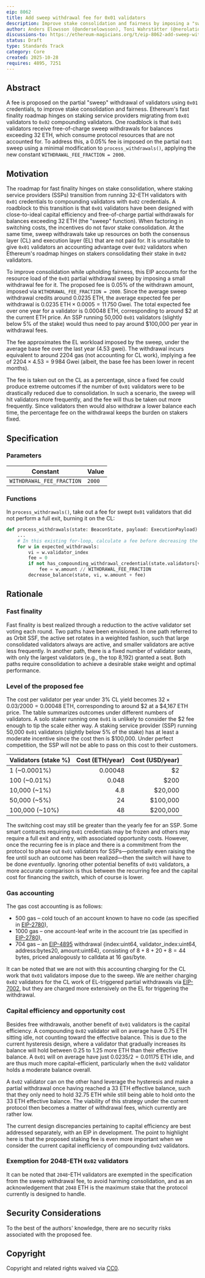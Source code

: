 ```yaml
---
eip: 8062
title: Add sweep withdrawal fee for 0x01 validators
description: Improve stake consolidation and fairness by imposing a "sweep" withdrawal fee for `0x01` validators set to 0.05% of the withdrawn amount.
author: Anders Elowsson (@anderselowsson), Toni Wahrstätter (@nerolation), Francesco D'Amato (@fradamt), Ben Adams (@benaadams), Maria Inês Silva (@misilva73)
discussions-to: https://ethereum-magicians.org/t/eip-8062-add-sweep-withdrawal-fee-for-0x01-validators/26003
status: Draft
type: Standards Track
category: Core
created: 2025-10-28
requires: 4895, 7251
---
```


## Abstract

A fee is proposed on the partial "sweep" withdrawal of validators using `0x01` credentials, to improve stake consolidation and fairness. Ethereum's fast finality roadmap hinges on staking service providers migrating from `0x01` validators to `0x02` compounding validators. One roadblock is that `0x01` validators receive free-of-charge sweep withdrawals for balances exceeding 32 ETH, which consume protocol resources that are not accounted for. To address this, a 0.05% fee is imposed on the partial `0x01` sweep using a minimal modification to `process_withdrawals()`, applying the new constant `WITHDRAWAL_FEE_FRACTION = 2000`.

## Motivation

The roadmap for fast finality hinges on stake consolidation, where staking service providers (SSPs) transition from running 32-ETH validators with `0x01` credentials to compounding validators with `0x02` credentials. A roadblock to this transition is that `0x01` validators have been designed with close-to-ideal capital efficiency and free-of-charge partial withdrawals for balances exceeding 32 ETH (the "sweep" function). When factoring in switching costs, the incentives do not favor stake consolidation. At the same time, sweep withdrawals take up resources on both the consensus layer (CL) and execution layer (EL) that are not paid for. It is unsuitable to give `0x01` validators an accounting advantage over `0x02` validators when Ethereum's roadmap hinges on stakers consolidating their stake in `0x02` validators.

To improve consolidation while upholding fairness, this EIP accounts for the resource load of the `0x01` partial withdrawal sweep by imposing a small withdrawal fee for it. The proposed fee is 0.05% of the withdrawn amount, imposed via `WITHDRAWAL_FEE_FRACTION = 2000`. Since the average sweep withdrawal credits around 0.0235 ETH, the average expected fee per withdrawal is $0.0235\;\mathrm{ETH} \times 0.0005 = 11\,750\;\mathrm{Gwei}$. The total expected fee over one year for a validator is 0.00048 ETH, corresponding to around \$2 at the current ETH price. An SSP running 50,000 `0x01` validators (slightly below 5% of the stake) would thus need to pay around \$100,000 per year in withdrawal fees.

The fee approximates the EL workload imposed by the sweep, under the average base fee over the last year (4.53 gwei). The withdrawal incurs equivalent to around 2204 gas (not accounting for CL work), implying a fee of $2204 \times 4.53 = 9\,984\;\mathrm{Gwei}$ (albeit, the base fee has been lower in recent months).

The fee is taken out on the CL as a percentage, since a fixed fee could produce extreme outcomes if the number of `0x01` validators were to be drastically reduced due to consolidation. In such a scenario, the sweep will hit validators more frequently, and the fee will thus be taken out more frequently. Since validators then would also withdraw a lower balance each time, the percentage fee on the withdrawal keeps the burden on stakers fixed.

## Specification

### Parameters

| Constant                  | Value  |
| -                         | -      |
| `WITHDRAWAL_FEE_FRACTION` | `2000` |

### Functions

In `process_withdrawals()`, take out a fee for swept `0x01` validators that did not perform a full exit, burning it on the CL:

```python
def process_withdrawals(state: BeaconState, payload: ExecutionPayload) -> None:
    ...
    # In this existing for-loop, calculate a fee before decreasing the balance
    for w in expected_withdrawals:
        vi = w.validator_index
        fee = 0
        if not has_compounding_withdrawal_credential(state.validators[vi]) and w.amount != state.balances[vi]:
            fee = w.amount // WITHDRAWAL_FEE_FRACTION
        decrease_balance(state, vi, w.amount + fee)
```

## Rationale

### Fast finality

Fast finality is best realized through a reduction to the active validator set voting each round. Two paths have been envisioned. In one path referred to as Orbit SSF, the active set rotates in a weighted fashion, such that large consolidated validators always are active, and smaller validators are active less frequently. In another path, there is a fixed number of validator seats, with only the largest validators (e.g., the top 8,192) granted a seat. Both paths require consolidation to achieve a desirable stake weight and optimal performance. 

### Level of the proposed fee

The cost per validator per year under 3% CL yield becomes $32 \times 0.03 / 2000 = 0.00048$ ETH, corresponding to around \$2 at a $4,167 ETH price. The table summarizes outcomes under different numbers of validators. A solo staker running one `0x01` is unlikely to consider the $2 fee enough to tip the scale either way. A staking service provider (SSP) running 50,000 `0x01` validators (slightly below 5% of the stake) has at least a moderate incentive since the cost then is $100,000. Under perfect competition, the SSP will not be able to pass on this cost to their customers. 

| Validators (stake %)  | Cost (ETH/year) | Cost (USD/year) |
| -                     | -:              | -:              |
| 1 (~0.0001%)          | 0.00048         | $2              |
| 100 (~0.01%)          | 0.048           | $200            |
| 10,000 (~1%)          | 4.8             | $20,000         |
| 50,000 (~5%)          | 24              | $100,000        |
| 100,000 (~10%)        | 48              | $200,000        |

The switching cost may still be greater than the yearly fee for an SSP. Some smart contracts requiring `0x01` credentials may be frozen and others may require a full exit and entry, with associated opportunity costs. However, once the recurring fee is in place and there is a commitment from the protocol to phase out `0x01` validators for SSPs—potentially even raising the fee until such an outcome has been realized—then the switch will have to be done *eventually*. Ignoring other potential benefits of `0x01` validators, a more accurate comparison is thus between the recurring fee and the capital cost for financing the switch, which of course is lower.

### Gas accounting

The gas cost accounting is as follows: 

* 500 gas – cold touch of an account known to have no code (as specified in [EIP-2780](./eip-2780.md)), 
* 1000 gas – one account-leaf write in the account trie (as specified in [EIP-2780](./eip-2780.md)), 
* 704 gas – an [EIP-4895](./eip-4895.md) withdrawal {index:uint64, validator_index:uint64, address:bytes20, amount:uint64}, consisting of $8 + 8 + 20 + 8 = 44$ bytes, priced analogously to calldata at 16 gas/byte.

It can be noted that we are not with this accounting charging for the CL work that `0x01` validators impose due to the sweep. We are neither charging `0x02` validators for the CL work of EL-triggered partial withdrawals via [EIP-7002](./eip-7002.md), but they are charged more extensively on the EL for triggering the withdrawal.

### Capital efficiency and opportunity cost

Besides free withdrawals, another benefit of `0x01` validators is the capital efficiency. A compounding `0x02` validator will on average have 0.75 ETH sitting idle, not counting toward the effective balance. This is due to the current hysteresis design, where a validator that gradually increases its balance will hold between 0.25 to 1.25 more ETH than their effective balance. A `0x01` will on average have just $0.0235/2 = 0.01175$ ETH idle, and are thus much more capital-efficient, particularly when the `0x02` validator holds a moderate balance overall.

A `0x02` validator can on the other hand leverage the hysteresis and make a partial withdrawal once having reached a 33 ETH effective balance, such that they only need to hold 32.75 ETH while still being able to hold onto the 33 ETH effective balance. The viability of this strategy under the current protocol then becomes a matter of withdrawal fees, which currently are rather low.

The current design discrepancies pertaining to capital efficiency are best addressed separately, with an EIP in development. The point to highlight here is that the proposed staking fee is even more important when we consider the current capital inefficiency of compounding `0x02` validators.

### Exemption for 2048-ETH `0x02` validators

It can be noted that `2048`-ETH validators are exempted in the specification from the sweep withdrawal fee, to avoid harming consolidation, and as an acknowledgement that `2048` ETH is the maximum stake that the protocol currently is designed to handle.

## Security Considerations

To the best of the authors' knowledge, there are no security risks associated with the proposed fee.

## Copyright

Copyright and related rights waived via [CC0](../LICENSE.md).

